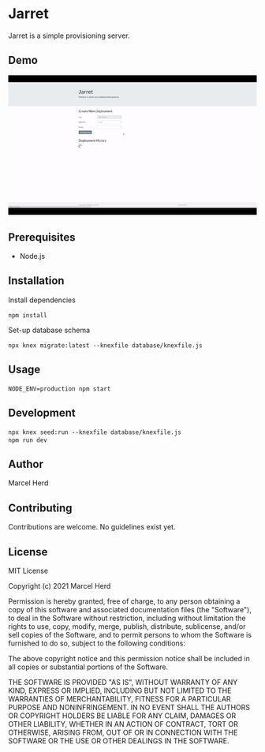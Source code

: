 # Jarret

Jarret is a simple provisioning server.

## Demo

![Demo](https://github.com/marcelherd/jarret/raw/master/docs/demo.gif)

## Prerequisites

- Node.js

## Installation

Install dependencies

```
npm install
```

Set-up database schema

```
npx knex migrate:latest --knexfile database/knexfile.js
```

## Usage

```
NODE_ENV=production npm start
```

## Development

```
npx knex seed:run --knexfile database/knexfile.js
npm run dev
```

## Author

Marcel Herd

## Contributing

Contributions are welcome. No guidelines exist yet.

## License

MIT License

Copyright (c) 2021 Marcel Herd

Permission is hereby granted, free of charge, to any person obtaining a copy
of this software and associated documentation files (the "Software"), to deal
in the Software without restriction, including without limitation the rights
to use, copy, modify, merge, publish, distribute, sublicense, and/or sell
copies of the Software, and to permit persons to whom the Software is
furnished to do so, subject to the following conditions:

The above copyright notice and this permission notice shall be included in all
copies or substantial portions of the Software.

THE SOFTWARE IS PROVIDED "AS IS", WITHOUT WARRANTY OF ANY KIND, EXPRESS OR
IMPLIED, INCLUDING BUT NOT LIMITED TO THE WARRANTIES OF MERCHANTABILITY,
FITNESS FOR A PARTICULAR PURPOSE AND NONINFRINGEMENT. IN NO EVENT SHALL THE
AUTHORS OR COPYRIGHT HOLDERS BE LIABLE FOR ANY CLAIM, DAMAGES OR OTHER
LIABILITY, WHETHER IN AN ACTION OF CONTRACT, TORT OR OTHERWISE, ARISING FROM,
OUT OF OR IN CONNECTION WITH THE SOFTWARE OR THE USE OR OTHER DEALINGS IN THE
SOFTWARE.
